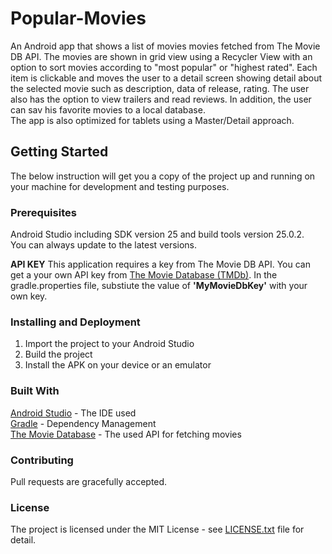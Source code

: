# Popular-Movies
An Android app that shows a list of movies movies fetched from The Movie DB API. The movies are shown in grid view using a Recycler View with an option to sort movies according to "most popular" or "highest rated". Each item is clickable and moves the user to a detail screen showing detail about the selected movie such as description, data of release, rating. The user also has the option to view trailers and read reviews. In addition, the user can sav his favorite movies to a local database.   
The app is also optimized for tablets using a Master/Detail approach. 

## Getting Started
The below instruction will get you a copy of the project up and running on your machine for development and testing purposes.

### Prerequisites
Android Studio including SDK version 25 and build tools version 25.0.2.  
You can always update to the latest versions. 

**API KEY**
This application requires a key from The Movie DB API. 
You can get a your own API key from [The Movie Database (TMDb)](https://www.themoviedb.org).
In the gradle.properties file, substiute the value of **'MyMovieDbKey'** with your own key.

### Installing and Deployment
1. Import the project to your Android Studio
2. Build the project
3. Install the APK on your device or an emulator

### Built With
[Android Studio](https://developer.android.com/studio/index.html) - The IDE used  
[Gradle](https://gradle.org/) - Dependency Management  
[The Movie Database](https://www.themoviedb.org/) - The used API for fetching movies

### Contributing 
Pull requests are gracefully accepted. 

### License
The project is licensed under the MIT License - see [LICENSE.txt](LICENSE.txt) file for detail.

